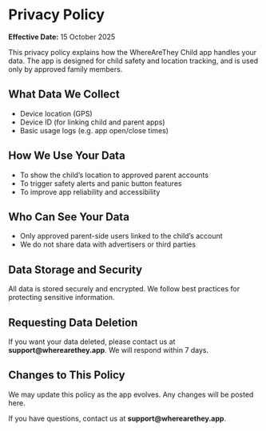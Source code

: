 <!DOCTYPE html>
<html lang="en">
<head>
  <meta charset="UTF-8">
  <title>Privacy Policy – WhereAreThey Child</title>
</head>
<body>
  <h1>Privacy Policy</h1>
  <p><strong>Effective Date:</strong> 15 October 2025</p>

  <p>This privacy policy explains how the WhereAreThey Child app handles your data. The app is designed for child safety and location tracking, and is used only by approved family members.</p>

  <h2>What Data We Collect</h2>
  <ul>
    <li>Device location (GPS)</li>
    <li>Device ID (for linking child and parent apps)</li>
    <li>Basic usage logs (e.g. app open/close times)</li>
  </ul>

  <h2>How We Use Your Data</h2>
  <ul>
    <li>To show the child’s location to approved parent accounts</li>
    <li>To trigger safety alerts and panic button features</li>
    <li>To improve app reliability and accessibility</li>
  </ul>

  <h2>Who Can See Your Data</h2>
  <ul>
    <li>Only approved parent-side users linked to the child’s account</li>
    <li>We do not share data with advertisers or third parties</li>
  </ul>

  <h2>Data Storage and Security</h2>
  <p>All data is stored securely and encrypted. We follow best practices for protecting sensitive information.</p>

  <h2>Requesting Data Deletion</h2>
  <p>If you want your data deleted, please contact us at <strong>support@wherearethey.app</strong>. We will respond within 7 days.</p>

  <h2>Changes to This Policy</h2>
  <p>We may update this policy as the app evolves. Any changes will be posted here.</p>

  <p>If you have questions, contact us at <strong>support@wherearethey.app</strong>.</p>
</body>
</html>
